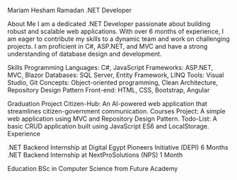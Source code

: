 Mariam Hesham Ramadan
.NET Developer

About Me
I am a dedicated .NET Developer passionate about building robust and scalable web applications. 
With over 6 months of experience, I am eager to contribute my skills to a dynamic team and work on challenging projects.
I am proficient in C#, ASP.NET, and MVC and have a strong understanding of database design and development.

Skills
Programming Languages: C#, JavaScript
Frameworks: ASP.NET, MVC, Blazor
Databases: SQL Server, Entity Framework, LINQ
Tools: Visual Studio, Git
Concepts: Object-oriented programming, Clean Architecture, Repository Design Pattern
Front-end: HTML, CSS, Bootstrap, Angular

Graduation Project
Citizen-Hub: An AI-powered web application that streamlines citizen-government communication.
Courses Project: A simple web application using MVC and Repository Design Pattern.
Todo-List: A basic CRUD application built using JavaScript ES6 and LocalStorage.
Experience

.NET Backend Internship at Digital Egypt Pioneers Initiative (DEPI) 6 Months
.NET Backend Internship at NextProSolutions (NPS) 1 Month

Education
BSc in Computer Science from Future Academy
